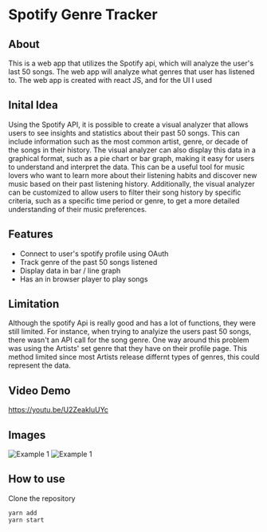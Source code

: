 
# Spotify Genre Tracker
## About
This is a web app that utilizes the Spotify api, which will analyze the user's last 50 songs. The web app will analyze what genres that user has listened to. The web app is created with react JS, and for the UI I used

## Inital Idea
Using the Spotify API, it is possible to create a visual analyzer that allows users to see insights and statistics about their past 50 songs. This can include information such as the most common artist, genre, or decade of the songs in their history. The visual analyzer can also display this data in a graphical format, such as a pie chart or bar graph, making it easy for users to understand and interpret the data. This can be a useful tool for music lovers who want to learn more about their listening habits and discover new music based on their past listening history. Additionally, the visual analyzer can be customized to allow users to filter their song history by specific criteria, such as a specific time period or genre, to get a more detailed understanding of their music preferences.

## Features
* Connect to user's spotify profile using OAuth
* Track genre of the past 50 songs listened
* Display data in bar / line graph
* Has an in browser player to play songs

## Limitation
Although the spotify Api is really good and has a lot of functions, they were still limited. For instance, when trying to analyize the users past 50 songs, there wasn't an API call for the song genre. One way around this problem was using the Artists' set genre that they have on their profile page. This method limited since most Artists release differnt types of genres, this could represent the data.

## Video Demo
https://youtu.be/U2ZeakluUYc

## Images
![Example 1](./gitImages/1.jpg)
![Example 1](./gitImages/2.jpg)

## How to use
Clone the repository
```
yarn add
yarn start
```
